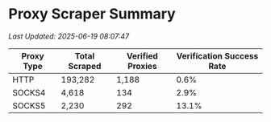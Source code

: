# Proxy Scraper Summary

_Last Updated: 2025-06-19 08:07:47_

| Proxy Type | Total Scraped | Verified Proxies | Verification Success Rate |
|------------|--------------|------------------|--------------------------|
| HTTP | 193,282 | 1,188 | 0.6% |
| SOCKS4 | 4,618 | 134 | 2.9% |
| SOCKS5 | 2,230 | 292 | 13.1% |
